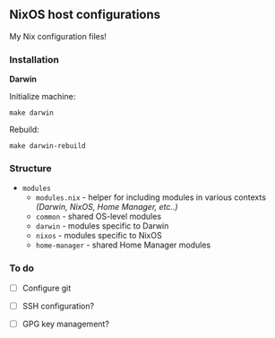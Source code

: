 ## NixOS host configurations

My Nix configuration files!

### Installation

**Darwin**

Initialize machine:
```
make darwin
```

Rebuild:
```
make darwin-rebuild
```

### Structure

- `modules`
  - `modules.nix` - helper for including modules in various contexts *(Darwin, NixOS, Home Manager, etc..)*
  - `common` - shared OS-level modules
  - `darwin` - modules specific to Darwin
  - `nixos` - modules specific to NixOS
  - `home-manager` - shared Home Manager modules

### To do

- [ ] Configure git
- [ ] SSH configuration?
- [ ] GPG key management?

